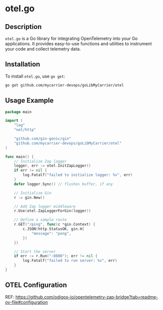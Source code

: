 # otel.go

## Description
`otel.go` is a Go library for integrating OpenTelemetry into your Go applications. It provides easy-to-use functions and utilities to instrument your code and collect telemetry data.

## Installation
To install `otel.go`, use `go get`:
```sh
go get github.com/mycarrier-devops/goLibMyCarrier/otel
```

## Usage Example
``` go
package main

import (
    "log"
    "net/http"

    "github.com/gin-gonic/gin"
    "github.com/mycarrier-devops/goLibMyCarrier/otel"
)

func main() {
    // Initialize Zap logger
    logger, err := otel.InitZapLogger()
    if err != nil {
        log.Fatalf("failed to initialize logger: %v", err)
    }
    defer logger.Sync() // flushes buffer, if any

    // Initialize Gin
    r := gin.New()

    // Add Zap logger middleware
    r.Use(otel.ZapLoggerForGin(logger))

    // Define a sample route
    r.GET("/ping", func(c *gin.Context) {
        c.JSON(http.StatusOK, gin.H{
            "message": "pong",
        })
    })

    // Start the server
    if err := r.Run(":8080"); err != nil {
        log.Fatalf("failed to run server: %v", err)
    }
}
```

## OTEL Configuration
REF: https://github.com/odigos-io/opentelemetry-zap-bridge?tab=readme-ov-file#configuration
